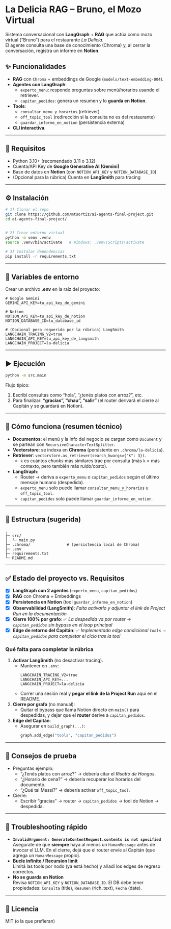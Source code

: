 # La Delicia RAG – Bruno, el Mozo Virtual

Sistema conversacional con **LangGraph** + **RAG** que actúa como mozo virtual (“Bruno”) para el restaurante *La Delicia*.  
El agente consulta una base de conocimiento (Chroma) y, al cerrar la conversación, registra un informe en **Notion**.

## ✨ Funcionalidades
- **RAG** con `Chroma` + embeddings de Google (`models/text-embedding-004`).
- **Agentes con LangGraph**:
  - `experto_menu`: responde preguntas sobre menú/horarios usando el retriever.
  - `capitan_pedidos`: genera un resumen y lo **guarda en Notion**.
- **Tools**:
  - `consultar_menu_y_horarios` (retriever)
  - `off_topic_tool` (redirección si la consulta no es del restaurante)
  - `guardar_informe_en_notion` (persistencia externa)
- **CLI interactiva**.

---

## 🧱 Requisitos
- Python 3.10+ (recomendado 3.11 o 3.12)
- Cuenta/API Key de **Google Generative AI (Gemini)**
- Base de datos en **Notion** (con `NOTION_API_KEY` y `NOTION_DATABASE_ID`)
- (Opcional para la rúbrica) Cuenta en **LangSmith** para tracing

---

## ⚙️ Instalación

```bash
# 1) Clonar el repo
git clone https://github.com/mtsortiz/ai-agents-final-project.git
cd ai-agents-final-project/


# 2) Crear entorno virtual
python -m venv .venv
source .venv/bin/activate   # Windows: .venv\Scripts\activate

# 3) Instalar dependencias
pip install -r requirements.txt
```

---

## 🔐 Variables de entorno

Crear un archivo **.env** en la raíz del proyecto:

```env
# Google Gemini
GEMINI_API_KEY=tu_api_key_de_gemini

# Notion
NOTION_API_KEY=tu_api_key_de_notion
NOTION_DATABASE_ID=tu_database_id

# (Opcional pero requerido por la rúbrica) LangSmith
LANGCHAIN_TRACING_V2=true
LANGCHAIN_API_KEY=tu_api_key_de_langsmith
LANGCHAIN_PROJECT=la-delicia
```


---

## ▶️ Ejecución

```bash
python -m src.main
```

Flujo típico:
1. Escribí consultas como “hola”, “¿tenés platos con arroz?”, etc.
2. Para finalizar: **“gracias”, “chau”, “salir”** (el router derivará el cierre al Capitán y se guardará en Notion).

---

## 🧠 Cómo funciona (resumen técnico)

- **Documentos**: el menú y la info del negocio se cargan como `Document` y se partean con `RecursiveCharacterTextSplitter`.
- **Vectorstore**: se indexa en **Chroma** (persistente en `.chroma/la-delicia`).
- **Retriever**: `vectorstore.as_retriever(search_kwargs={"k": 3})`.
  - `k` es cuántos *chunks* más similares trae por consulta (más `k` = más contexto, pero también más ruido/costo).
- **LangGraph**:
  - Router → deriva a `experto_menu` o `capitan_pedidos` según el último mensaje humano (despedida).
  - `experto_menu` solo puede llamar `consultar_menu_y_horarios` u `off_topic_tool`.
  - `capitan_pedidos` solo puede llamar `guardar_informe_en_notion`.

---

## 🧩 Estructura (sugerida)

```
.
├─ src/
│  └─ main.py
├─ .chroma/                # (persistencia local de Chroma)
├─ .env
├─ requirements.txt
└─ README.md
```

---

## ✅ Estado del proyecto vs. Requisitos

- [x] **LangGraph con 2 agentes** (`experto_menu`, `capitan_pedidos`)
- [x] **RAG** con Chroma + Embeddings
- [x] **Persistencia en Notion** (tool `guardar_informe_en_notion`)
- [x] **Observabilidad (LangSmith)**: *Falta activarlo y adjuntar el link de Project Run en la documentación*
- [x] **Cierre 100% por grafo**: ✅ *La despedida va por router → `capitan_pedidos` sin bypass en el loop principal*
- [x] **Edge de retorno del Capitán**: ✅ *Implementado edge condicional `tools → capitan_pedidos` para completar el ciclo tras la tool*

### Qué falta para completar la rúbrica
1. **Activar LangSmith** (no desactivar tracing).  
   - Mantener en `.env`:  
     ```
     LANGCHAIN_TRACING_V2=true
     LANGCHAIN_API_KEY=...
     LANGCHAIN_PROJECT=la-delicia
     ```
   - Correr una sesión real y **pegar el link de la Project Run** aquí en el README.
2. **Cierre por grafo** (no manual):  
   - Quitar el bypass que llama Notion directo en `main()` para despedidas, y dejar que el **router** derive a `capitan_pedidos`.
3. **Edge del Capitán**:  
   - Asegurar en `build_graph(...)`:
     ```python
     graph.add_edge("tools", "capitan_pedidos")
     ```

---

## 🧪 Consejos de prueba

- Preguntas ejemplo:
  - “¿Tenés platos con arroz?” → debería citar el *Risotto de Hongos*.
  - “¿Horario de cena?” → debería recuperar los horarios del documento.
  - “¿Qué tal Messi?” → debería activar `off_topic_tool`.
- Cierre:
  - Escribir “gracias” → router → `capitan_pedidos` → tool de Notion → despedida.

---

## 🧷 Troubleshooting rápido

- **`InvalidArgument: GenerateContentRequest.contents is not specified`**  
  Asegurate de que **siempre** haya al menos un `HumanMessage` antes de invocar el LLM. En el cierre, dejá que el router envíe al Capitán (que agrega un `HumanMessage` propio).
- **Bucle infinito / Recursion limit**  
  Limitá las tools por nodo (ya está hecho) y añadí los edges de regreso correctos.  
- **No se guarda en Notion**  
  Revisa `NOTION_API_KEY` y `NOTION_DATABASE_ID`. El DB debe tener propiedades: `Consulta` (title), `Resumen` (rich_text), `Fecha` (date).

---

## 📜 Licencia
MIT (o la que prefieran)

